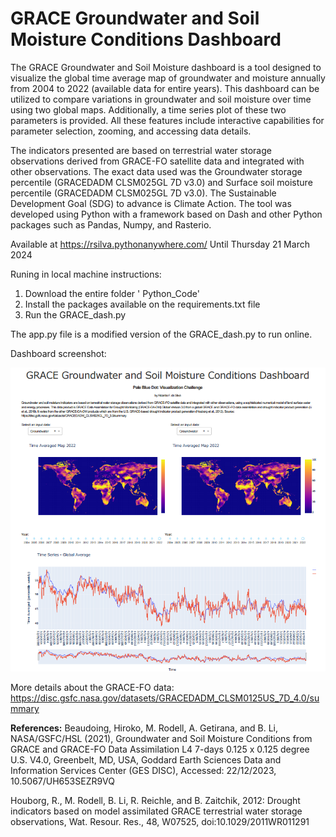 # GRACE Groundwater and Soil Moisture Conditions Dashboard

The GRACE Groundwater and Soil Moisture dashboard is a tool designed to visualize the global time average map of groundwater and moisture annually from 2004 to 2022 (available data for entire years). This dashboard can be utilized to compare variations in groundwater and soil moisture over time using two global maps. Additionally, a time series plot of these two parameters is provided. All these features include interactive capabilities for parameter selection, zooming, and accessing data details. 

The indicators presented are based on terrestrial water storage observations derived from GRACE-FO satellite data and integrated with other observations. The exact data used was the Groundwater storage percentile (GRACEDADM CLSM025GL 7D v3.0) and Surface soil moisture percentile (GRACEDADM CLSM025GL 7D 
v3.0). The Sustainable Development Goal (SDG) to advance is Climate Action. The tool was developed using Python with a framework based on Dash and other Python packages such as Pandas, Numpy, and Rasterio.

Available at https://rsilva.pythonanywhere.com/
Until Thursday 21 March 2024

Runing in local machine instructions:
1. Download the entire folder ' Python_Code'
2. Install the packages available on the requirements.txt file
3. Run the GRACE_dash.py

The app.py file is a modified version of the GRACE_dash.py to run online.

Dashboard screenshot:

![alt text](https://github.com/RicardoFreireRfs/GRACE_dash/blob/main/visual.png)


More details about the GRACE-FO data:
https://disc.gsfc.nasa.gov/datasets/GRACEDADM_CLSM0125US_7D_4.0/summary

**References:**
Beaudoing, Hiroko, M. Rodell, A. Getirana, and B. Li, NASA/GSFC/HSL (2021), Groundwater and Soil Moisture Conditions from GRACE and GRACE-FO Data Assimilation L4 7-days 0.125 x 0.125 degree U.S. V4.0, Greenbelt, MD, USA, Goddard Earth Sciences Data and Information Services Center (GES DISC), Accessed: 22/12/2023, 10.5067/UH653SEZR9VQ

Houborg, R., M. Rodell, B. Li, R. Reichle, and B. Zaitchik, 2012: Drought indicators based on model assimilated GRACE terrestrial water storage observations, Wat. Resour. Res., 48, W07525, doi:10.1029/2011WR011291
